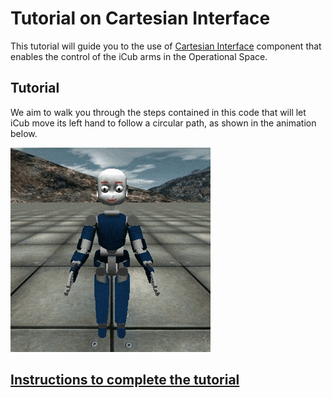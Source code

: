 Tutorial on Cartesian Interface
===============================

This tutorial will guide you to the use of [Cartesian Interface](http://wiki.icub.org/iCub/main/dox/html/icub_cartesian_interface.html)
component that enables the control of the iCub arms in the Operational Space.

## Tutorial
We aim to walk you through the steps contained in this code that will let iCub
move its left hand to follow a circular path, as shown in the animation below.

![output](/misc/output.gif)

## [Instructions to complete the tutorial](https://github.com/vvv-school/vvv-school.github.io/blob/master/instructions/how-to-complete-assignments.md)
